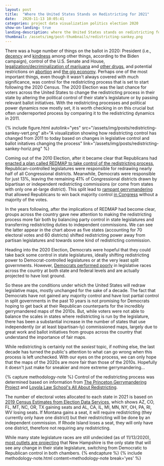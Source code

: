 ```yaml
---
layout: post
title:  "Where the United States Stands on Redistricting for 2021"
date:   2020-11-13 10:05:41
categories: project data visualization politics election 2020
show-on-landing: true
landing-description: where the United States stands on redistricting for 2021
thumbnail: /assets/img/post-thumbnails/redistricting-sankey.png
---
```


There was a huge number of things on the ballot in 2020: President (i.e., [decency](https://twitter.com/drbiden/status/1321192200584220674) and [kindness](https://twitter.com/DrBiden/status/1321836527123599362) among other things, according to the Biden campaign), control of the U.S. Senate and House, [legalization/decriminalization of marijuana](https://www.cnn.com/2020/11/04/politics/marijuana-legalization-2020-states/index.html) and [other drugs](https://www.cnn.com/2020/11/09/politics/oregon-decriminalize-drugs-trnd/index.html), and potential restrictions on [abortion](https://www.wwltv.com/article/news/politics/elections/what-amendment-1-no-right-to-abortion-means-for-louisiana/289-9ecde885-a475-45eb-af23-20649034fd7d) and [the gig economy](https://thehill.com/opinion/technology/525114-prop-22-just-passed-in-california-now-what). Perhaps one of the most important things, even though it wasn't always covered with much significance, was control for the redistricting process that is set to start following the 2020 Census. The 2020 Election was the last chance for voters across the United States to change the redistricting process in their state by altering the political control of their state's legislature or by passing relevant ballot initiatives. With the redistricting processes and political power dynamics now mostly set, it is worth checking in on this crucial but often underreported process by comparing it to the redistricting dynamics in 2011.

{% include figure.html autolink="yes" src="/assets/img/posts/redistricting-sankey-vert.png" alt="A visualization showing how redistricting control has changed from 2011 to today based on changes in legislative control and ballot initatives changing the process" link="/assets/img/posts/redistricting-sankey-horiz.png" %}

Coming out of the 2010 Election, after it became clear that Republicans had [enacted a plan called REDMAP to take control of the redistricting process](https://www.npr.org/2020/09/23/916290633/redmap-update), Republican-controlled legislatures were responsible for redrawing nearly half of all Congressional districts. Meanwhile, Democrats were responsible for just 13%, leaving the remaining 41% of Congressional districts drawn by bipartisan or independent redistricting commissions (or come from states with only one at-large district). This split lead to [rampant gerrymandering](https://www.wbur.org/hereandnow/2016/07/19/gerrymandering-republicans-redmap) that allowed Republicans to win back majority control [in Congress](https://en.wikipedia.org/wiki/2012_United_States_House_of_Representatives_elections) without a majority of the votes.

In the years following, after the implications of REDMAP had become clear, groups across the country gave new attention to making the redistricting process more fair both by balancing party control in state legislatures and transferring redistricting duties to independent commissions. We can see the latter appear in the chart above as five states (accounting for 70 electoral votes and 60 districts) shifted redistricting power away from partisan legislatures and towards some kind of redistricting commission.

Heading into the 2020 Election, Democrats were hopeful that they could take back some control in state legislatures, ideally shifting redistricting power to Democrat-controlled legislatures or at the very least split governments. However, [Democrats performed poorly](https://www.nytimes.com/2020/11/04/us/election-state-house-legislature-governors.html) in legislative races across the country at both state and federal levels and are actually projected to have lost ground.

So these are the conditions under which the United States will redraw legislative maps, mostly unchanged for the sake of a decade. The fact that Democrats have not gained any majority control and have lost partial control in split governments in the past 10 years is not promising for Democrats hoping to get back at their Republican counterparts for the incredibly gerrymandered maps of the 2010s. But, while voters were not able to balance the scales in states where redistricting is run by the legislature, there has been a substantial increase in the number of states that use independently (or at least bipartisan-ly) commissioned maps, largely due to great work and ballot initiatives from groups across the country that understand the importance of fair maps.

While redistricting is certainly not the *sexiest* topic, if nothing else, the last decade has turned the public's attention to what can go wrong when this process is left unchecked. With our eyes on the process, we can only hope that the maps of the 2020s are more fair than those of the 2010s. Hopefully it doesn't just make for sneakier and more extreme gerrymandering...

{% capture methodology-note %}
Control of the redistricting process was determined based on information from <a href="https://gerrymander.princeton.edu/">The Princeton Gerrymandering Project</a> and <a href="https://redistricting.lls.edu/index.php">Loyola Law School's All About Redistricting</a>. 

The number of electoral votes allocated to each state in 2021 is based on <a href="https://www.electiondataservices.com/wp-content/uploads/2019/12/NR_Appor19wTablesMaps.pdf#page=3">2019 Census Estimates from Election Data Services</a>, which shows AZ, CO, FL, MT, NC, OR, TX gaining seats and AL, CA, IL, MI, MN, NY, OH, PA, RI, WV losing seats. If Montana gains a seat, it will require redistricting (they currently only have one district) but their redistricting will be done by an independent commission. If Rhode Island loses a seat, they will only have one district, therefore not requiring any redistricting.

While many state legislature races are still undecided (as of 11/13/2020), <a href="https://www.nhpr.org/post/new-hampshire-s-was-only-state-legislature-changed-parties-2020-election">most outlets are projecting</a> that New Hampshire is the only state that will see any change in their state legislature, switching from Democratic to Republican control in both chambers.
{% endcapture %}
{% include methodology-note.html content=methodology-note break='yes' %}


